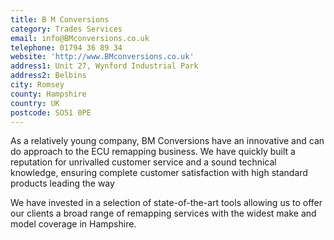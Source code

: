 ```yaml
---
title: B M Conversions
category: Trades Services
email: info@BMconversions.co.uk
telephone: 01794 36 89 34
website: 'http://www.BMconversions.co.uk'
address1: Unit 27, Wynford Industrial Park
address2: Belbins
city: Romsey
county: Hampshire
country: UK
postcode: SO51 0PE
---
```

As a relatively young company, BM Conversions have an innovative and can do approach to the ECU remapping business. We have quickly built a reputation for unrivalled customer service and a sound technical knowledge, ensuring complete customer satisfaction with high standard products leading the way

We have invested in a selection of state-of-the-art tools allowing us to offer our clients a broad range of remapping services with the widest make and model coverage in Hampshire.
